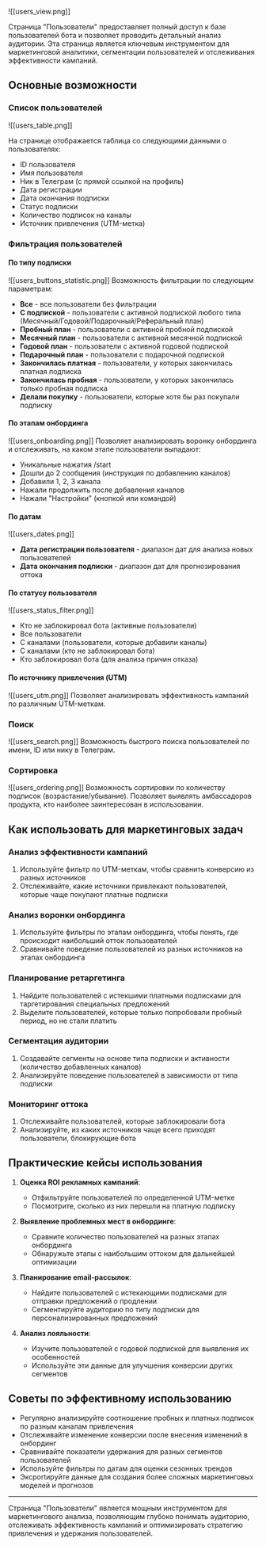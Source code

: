 ![[users_view.png]]

Страница "Пользователи" предоставляет полный доступ к базе пользователей бота и позволяет проводить детальный анализ аудитории. Эта страница является ключевым инструментом для маркетинговой аналитики, сегментации пользователей и отслеживания эффективности кампаний.

## Основные возможности

### Список пользователей

![[users_table.png]]

На странице отображается таблица со следующими данными о пользователях:
- ID пользователя
- Имя пользователя
- Ник в Телеграм (с прямой ссылкой на профиль)
- Дата регистрации
- Дата окончания подписки
- Статус подписки
- Количество подписок на каналы
- Источник привлечения (UTM-метка)

### Фильтрация пользователей

#### По типу подписки

![[users_buttons_statistic.png]]
Возможность фильтрации по следующим параметрам:
- **Все** - все пользователи без фильтрации
- **С подпиской** - пользователи с активной подпиской любого типа (Месячный/Годовой/Подарочный/Реферальный план)
- **Пробный план** - пользователи с активной пробной подпиской
- **Месячный план** - пользователи с активной месячной подпиской
- **Годовой план** - пользователи с активной годовой подпиской
- **Подарочный план** - пользователи с подарочной подпиской
- **Закончилась платная** - пользователи, у которых закончилась платная подписка
- **Закончилась пробная** - пользователи, у которых закончилась только пробная подписка
- **Делали покупку** - пользователи, которые хотя бы раз покупали подписку

#### По этапам онбординга

![[users_onboarding.png]]
Позволяет анализировать воронку онбординга и отслеживать, на каком этапе пользователи выпадают:
- Уникальные нажатия /start
- Дошли до 2 сообщения (инструкция по добавлению каналов)
- Добавили 1, 2, 3 канала
- Нажали продолжить после добавления каналов
- Нажали "Настройки" (кнопкой или командой)

#### По датам

![[users_dates.png]]
- **Дата регистрации пользователя** - диапазон дат для анализа новых пользователей
- **Дата окончания подписки** - диапазон дат для прогнозирования оттока

#### По статусу пользователя

![[users_status_filter.png]]
- Кто не заблокировал бота (активные пользователи)
- Все пользователи
- С каналами (пользователи, которые добавили каналы)
- С каналами (кто не заблокировал бота)
- Кто заблокировал бота (для анализа причин отказа)

#### По источнику привлечения (UTM)

![[users_utm.png]]
Позволяет анализировать эффективность кампаний по различным UTM-меткам.

### Поиск

![[users_search.png]]
Возможность быстрого поиска пользователей по имени, ID или нику в Телеграм.

### Сортировка

![[users_ordering.png]]
Возможность сортировки по количеству подписок (возрастание/убывание).
Позволяет выявлять амбассадоров продукта, кто наиболее заинтересован в использовании.

## Как использовать для маркетинговых задач

### Анализ эффективности кампаний
1. Используйте фильтр по UTM-меткам, чтобы сравнить конверсию из разных источников
2. Отслеживайте, какие источники привлекают пользователей, которые чаще покупают платные подписки

### Анализ воронки онбординга
1. Используйте фильтры по этапам онбординга, чтобы понять, где происходит наибольший отток пользователей
2. Сравнивайте поведение пользователей из разных источников на этапах онбординга

### Планирование ретаргетинга
1. Найдите пользователей с истекшими платными подписками для таргетирования специальных предложений
2. Выделите пользователей, которые только попробовали пробный период, но не стали платить

### Сегментация аудитории
1. Создавайте сегменты на основе типа подписки и активности (количество добавленных каналов)
2. Анализируйте поведение пользователей в зависимости от типа подписки

### Мониторинг оттока
1. Отслеживайте пользователей, которые заблокировали бота
2. Анализируйте, из каких источников чаще всего приходят пользователи, блокирующие бота

## Практические кейсы использования

1. **Оценка ROI рекламных кампаний**:
   - Отфильтруйте пользователей по определенной UTM-метке
   - Посмотрите, сколько из них перешли на платную подписку

2. **Выявление проблемных мест в онбординге**:
   - Сравните количество пользователей на разных этапах онбординга
   - Обнаружьте этапы с наибольшим оттоком для дальнейшей оптимизации

3. **Планирование email-рассылок**:
   - Найдите пользователей с истекающими подписками для отправки предложений о продлении
   - Сегментируйте аудиторию по типу подписки для персонализированных предложений

4. **Анализ лояльности**:
   - Изучите пользователей с годовой подпиской для выявления их особенностей
   - Используйте эти данные для улучшения конверсии других сегментов

## Советы по эффективному использованию

- Регулярно анализируйте соотношение пробных и платных подписок по разным каналам привлечения
- Отслеживайте изменение конверсии после внесения изменений в онбординг
- Сравнивайте показатели удержания для разных сегментов пользователей
- Используйте фильтры по датам для оценки сезонных трендов
- Эксportируйте данные для создания более сложных маркетинговых моделей и прогнозов

---

Страница "Пользователи" является мощным инструментом для маркетингового анализа, позволяющим глубоко понимать аудиторию, отслеживать эффективность кампаний и оптимизировать стратегию привлечения и удержания пользователей.
